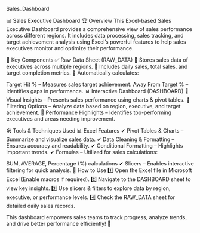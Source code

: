 Sales_Dashboard
 
📊 Sales Executive Dashboard
🏆 Overview
This Excel-based Sales Executive Dashboard provides a comprehensive view of sales performance across different regions. It includes data processing, sales tracking, and target achievement analysis using Excel’s powerful features to help sales executives monitor and optimize their performance.

📂 Key Components
✅ Raw Data Sheet (RAW_DATA)
📌 Stores sales data of executives across multiple regions.
📌 Includes daily sales, total sales, and target completion metrics.
📌 Automatically calculates:

Target Hit % – Measures sales target achievement.
Away From Target % – Identifies gaps in performance.
📊 Interactive Dashboard (DASHBOARD)
🔹 Visual Insights – Presents sales performance using charts & pivot tables.
🔹 Filtering Options – Analyze data based on region, executive, and target achievement.
🔹 Performance Highlights – Identifies top-performing executives and areas needing improvement.

🛠 Tools & Techniques Used
📊 Excel Features
✔ Pivot Tables & Charts – Summarize and visualize sales data.
✔ Data Cleaning & Formatting – Ensures accuracy and readability.
✔ Conditional Formatting – Highlights important trends.
✔ Formulas – Utilized for sales calculations:

SUM, AVERAGE, Percentage (%) calculations
✔ Slicers – Enables interactive filtering for quick analysis.
🔎 How to Use
1️⃣ Open the Excel file in Microsoft Excel (Enable macros if required).
2️⃣ Navigate to the DASHBOARD sheet to view key insights.
3️⃣ Use slicers & filters to explore data by region, executive, or performance levels.
4️⃣ Check the RAW_DATA sheet for detailed daily sales records.

This dashboard empowers sales teams to track progress, analyze trends, and drive better performance efficiently! 🚀

